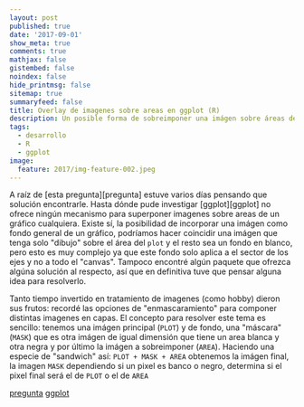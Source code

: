 ```yaml
---
layout: post
published: true
date: '2017-09-01'
show_meta: true
comments: true
mathjax: false
gistembed: false
noindex: false
hide_printmsg: false
sitemap: true
summaryfeed: false
title: Overlay de imagenes sobre areas en ggplot (R)
description: Un posible forma de sobreimponer una imágen sobre áreas de un gráfico ggplot en R
tags:
  - desarrollo
  - R
  - ggplot
image:
  feature: 2017/img-feature-002.jpeg
---
```


A raíz de [esta pregunta][pregunta] estuve varios días pensando que solución
encontrarle. Hasta dónde pude investigar [ggplot][ggplot] no ofrece ningún
mecanismo para superponer imagenes sobre areas de un gráfico cualquiera. Existe
sí, la posibilidad de incorporar una imágen como fondo general de un gráfico,
podríamos hacer coincidir una imágen que tenga solo  "dibujo" sobre el área del
`plot` y el resto sea un fondo en blanco, pero esto es muy complejo ya que este
fondo solo aplica a el sector de los ejes y no a todo el "canvas". Tampoco
encontré algún paquete que ofrezca algúna solución al respecto, así que en
definitiva tuve que pensar alguna idea para resolverlo.

Tanto tiempo invertido en tratamiento de imagenes (como hobby) dieron sus
frutos: recordé las opciones de "enmascaramiento" para componer distintas
imagenes en capas. El concepto para resolver este tema es sencillo: tenemos una
imágen principal (`PLOT`) y de fondo, una "máscara" (`MASK`) que es otra imágen
de igual dimensión que tiene un area blanca y otra negra y por último la imágen
a sobreimponer (`AREA`). Haciendo una especie de "sandwich" así: `PLOT + MASK +
AREA` obtenemos la imágen final, la imagen `MASK` dependiendo si un pixel es
banco o negro, determina si el pixel final será el de `PLOT` o el de `AREA`

[pregunta](https://es.stackoverflow.com/questions/95753/composici%C3%B3n-de-imagen-y-gr%C3%A1fico-en-r)
[ggplot](http://ggplot2.org/)

